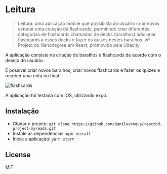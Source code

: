 # Leitura

> Leitura: uma aplicação mobile que possibilita ao usuário criar novos estudar uma coleção de flashcards, permitindo criar diferentes categorias de flashcards chamadas de decks (baralhos) adicionar flashcards a esses decks e fazer os quizes nestes baralhos. wº Projeto do Nanodegree em React, promovido pela Udacity.

A aplicação consiste na criação de baralhos e flashcards de acordo com o desejo do usuário.

É possível criar novos baralhos, criar novos flashcards e fazer os quizes e receber uma nota no final.

![flashcards](https://user-images.githubusercontent.com/13646001/60772453-12766680-a0cd-11e9-9f5b-485fed79cd36.jpeg)

A aplicação foi testada com iOS, utilizando expo.

## Instalação

* Clonar o projeto: `git clone https://github.com/danilovroque/reactnd-project-myreads.git`
* Instale as dependências: `npm install`
* Inicie a aplicação: `yarn start`

## License

MIT